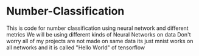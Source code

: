 # Number-Classification
This is code for number classification using neural network and different metrics
We will be using different kinds of Neural Networks on data
Don't worry all of my projects are not made on same data its just mnist works on all networks and it is called "Hello World" of tensorflow
